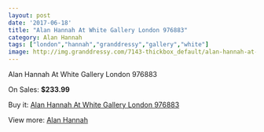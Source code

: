 ```yaml
---
layout: post
date: '2017-06-18'
title: "Alan Hannah At White Gallery London 976883"
category: Alan Hannah
tags: ["london","hannah","granddressy","gallery","white"]
image: http://img.granddressy.com/7143-thickbox_default/alan-hannah-at-white-gallery-london-976883.jpg
---
```

Alan Hannah At White Gallery London 976883

On Sales: **$233.99**
<a href="https://www.granddressy.com/en/alan-hannah/6400-alan-hannah-at-white-gallery-london-976883.html"><amp-img layout="responsive" width="600" height="600" src="//img.granddressy.com/7143-thickbox_default/alan-hannah-at-white-gallery-london-976883.jpg" alt="Alan Hannah At White Gallery London 976883 0" /></a>

Buy it: [Alan Hannah At White Gallery London 976883](https://www.granddressy.com/en/alan-hannah/6400-alan-hannah-at-white-gallery-london-976883.html "Alan Hannah At White Gallery London 976883")

View more: [Alan Hannah](https://www.granddressy.com/en/113-alan-hannah "Alan Hannah")